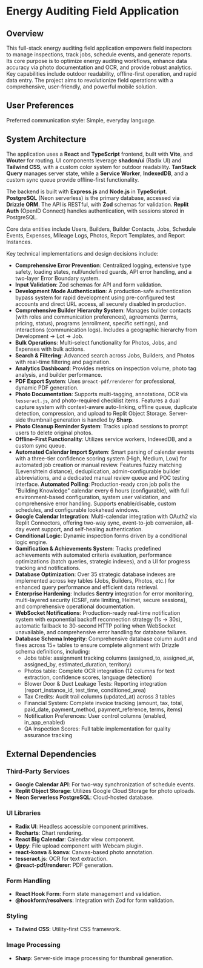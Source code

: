 # Energy Auditing Field Application

## Overview
This full-stack energy auditing field application empowers field inspectors to manage inspections, track jobs, schedule events, and generate reports. Its core purpose is to optimize energy auditing workflows, enhance data accuracy via photo documentation and OCR, and provide robust analytics. Key capabilities include outdoor readability, offline-first operation, and rapid data entry. The project aims to revolutionize field operations with a comprehensive, user-friendly, and powerful mobile solution.

## User Preferences
Preferred communication style: Simple, everyday language.

## System Architecture
The application uses a **React** and **TypeScript** frontend, built with **Vite**, and **Wouter** for routing. UI components leverage **shadcn/ui** (Radix UI) and **Tailwind CSS**, with a custom color system for outdoor readability. **TanStack Query** manages server state, while a **Service Worker**, **IndexedDB**, and a custom sync queue provide offline-first functionality.

The backend is built with **Express.js** and **Node.js** in **TypeScript**. **PostgreSQL** (Neon serverless) is the primary database, accessed via **Drizzle ORM**. The API is RESTful, with **Zod** schemas for validation. **Replit Auth** (OpenID Connect) handles authentication, with sessions stored in PostgreSQL.

Core data entities include Users, Builders, Builder Contacts, Jobs, Schedule Events, Expenses, Mileage Logs, Photos, Report Templates, and Report Instances.

Key technical implementations and design decisions include:
- **Comprehensive Error Prevention**: Centralized logging, extensive type safety, loading states, null/undefined guards, API error handling, and a two-layer Error Boundary system.
- **Input Validation**: Zod schemas for API and form validation.
- **Development Mode Authentication**: A production-safe authentication bypass system for rapid development using pre-configured test accounts and direct URL access, all securely disabled in production.
- **Comprehensive Builder Hierarchy System**: Manages builder contacts (with roles and communication preferences), agreements (terms, pricing, status), programs (enrollment, specific settings), and interactions (communication logs). Includes a geographic hierarchy from Development → Lot → Job.
- **Bulk Operations**: Multi-select functionality for Photos, Jobs, and Expenses with bulk actions.
- **Search & Filtering**: Advanced search across Jobs, Builders, and Photos with real-time filtering and pagination.
- **Analytics Dashboard**: Provides metrics on inspection volume, photo tag analysis, and builder performance.
- **PDF Export System**: Uses `@react-pdf/renderer` for professional, dynamic PDF generation.
- **Photo Documentation**: Supports multi-tagging, annotations, OCR via `tesseract.js`, and photo-required checklist items. Features a dual capture system with context-aware auto-linking, offline queue, duplicate detection, compression, and upload to Replit Object Storage. Server-side thumbnail generation is handled by **Sharp**.
- **Photo Cleanup Reminder System**: Tracks upload sessions to prompt users to delete original photos.
- **Offline-First Functionality**: Utilizes service workers, IndexedDB, and a custom sync queue.
- **Automated Calendar Import System**: Smart parsing of calendar events with a three-tier confidence scoring system (High, Medium, Low) for automated job creation or manual review. Features fuzzy matching (Levenshtein distance), deduplication, admin-configurable builder abbreviations, and a dedicated manual review queue and POC testing interface. **Automated Polling**: Production-ready cron job polls the "Building Knowledge" calendar every 6 hours (configurable), with full environment-based configuration, system user validation, and comprehensive error handling. Supports enable/disable, custom schedules, and configurable lookahead windows.
- **Google Calendar Integration**: Multi-calendar integration with OAuth2 via Replit Connectors, offering two-way sync, event-to-job conversion, all-day event support, and self-healing authentication.
- **Conditional Logic**: Dynamic inspection forms driven by a conditional logic engine.
- **Gamification & Achievements System**: Tracks predefined achievements with automated criteria evaluation, performance optimizations (batch queries, strategic indexes), and a UI for progress tracking and notifications.
- **Database Optimization**: Over 35 strategic database indexes are implemented across key tables (Jobs, Builders, Photos, etc.) for enhanced query performance and efficient data retrieval.
- **Enterprise Hardening**: Includes **Sentry** integration for error monitoring, multi-layered security (CSRF, rate limiting, Helmet, secure sessions), and comprehensive operational documentation.
- **WebSocket Notifications**: Production-ready real-time notification system with exponential backoff reconnection strategy (1s → 30s), automatic fallback to 30-second HTTP polling when WebSocket unavailable, and comprehensive error handling for database failures.
- **Database Schema Integrity**: Comprehensive database column audit and fixes across 15+ tables to ensure complete alignment with Drizzle schema definitions, including:
  - Jobs table: assignment tracking columns (assigned_to, assigned_at, assigned_by, estimated_duration, territory)
  - Photos table: Complete OCR integration (12 columns for text extraction, confidence scores, language detection)
  - Blower Door & Duct Leakage Tests: Reporting integration (report_instance_id, test_time, conditioned_area)
  - Tax Credits: Audit trail columns (updated_at) across 3 tables
  - Financial System: Complete invoice tracking (amount, tax, total, paid_date, payment_method, payment_reference, terms, items)
  - Notification Preferences: User control columns (enabled, in_app_enabled)
  - QA Inspection Scores: Full table implementation for quality assurance tracking

## External Dependencies

### Third-Party Services
-   **Google Calendar API**: For two-way synchronization of schedule events.
-   **Replit Object Storage**: Utilizes Google Cloud Storage for photo uploads.
-   **Neon Serverless PostgreSQL**: Cloud-hosted database.

### UI Libraries
-   **Radix UI**: Headless accessible component primitives.
-   **Recharts**: Chart rendering.
-   **React Big Calendar**: Calendar view component.
-   **Uppy**: File upload component with Webcam plugin.
-   **react-konva** & **konva**: Canvas-based photo annotation.
-   **tesseract.js**: OCR for text extraction.
-   **@react-pdf/renderer**: PDF generation.

### Form Handling
-   **React Hook Form**: Form state management and validation.
-   **@hookform/resolvers**: Integration with Zod for form validation.

### Styling
-   **Tailwind CSS**: Utility-first CSS framework.

### Image Processing
-   **Sharp**: Server-side image processing for thumbnail generation.